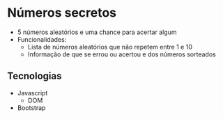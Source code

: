 # Números secretos
- 5 números aleatórios e uma chance para acertar algum
- Funcionalidades:
  - Lista de números aleatórios que não repetem entre 1 e 10
  - Informação de que se errou ou acertou e dos números sorteados

## Tecnologias

- Javascript
  - DOM
- Bootstrap
